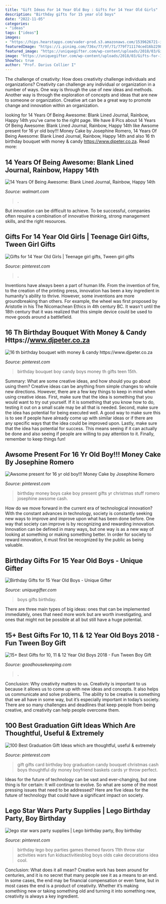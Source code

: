 ```yaml
---
title: "Gift Ideas For 14 Year Old Boy : Gifts For 14 Year Old Girls"
description: "Birthday gifts for 15 year old boys"
date: "2022-11-05"
categories:
- "ideas"
tags: ["ideas"]
images:
- "https://hips.hearstapps.com/vader-prod.s3.amazonaws.com/1539626721-iron-man-ar-gifts-for-boys-1539626677.jpg?crop=1xw:0.99975xh;center,top&amp;resize=480:*"
featuredImage: "https://i.pinimg.com/736x/77/9f/71/779f711174ced16b229808fd1926f715--harry-birthday-golden-birthday.jpg"
featured_image: "https://uniquegifter.com/wp-content/uploads/2018/03/Gifts-for-15-Year-Old-Boys.jpg"
image: "https://uniquegifter.com/wp-content/uploads/2018/03/Gifts-for-15-Year-Old-Boys.jpg"
ShowToc: true
author: "Prof. Darius Collier I"
---
```



The challenge of creativity: How does creativity challenge individuals and organizations?
Creativity can challenge any individual or organization in a number of ways. One way is through the use of new ideas and methods. Another way is through the exploration of concepts and ideas that are new to someone or organization. Creative art can be a great way to promote change and innovation within an organization.

	

		
looking for 14 Years Of Being Awesome: Blank Lined Journal, Rainbow, Happy 14th you've came to the right page. We have 8 Pics about 14 Years Of Being Awesome: Blank Lined Journal, Rainbow, Happy 14th like Awsome present for 16 yr old boy!!! Money Cake by Josephine Romero, 14 Years Of Being Awesome: Blank Lined Journal, Rainbow, Happy 14th and also 16 th birthday bouquet with money &amp; candy https://www.djpeter.co.za. Read more:
		
    
## 14 Years Of Being Awesome: Blank Lined Journal, Rainbow, Happy 14th

<img loading=lazy src="https://i5.walmartimages.com/asr/48813ab3-0b95-4e5e-a397-295140a03e09_1.55616110f0a8d39cb4142821bcb07fab.jpeg" onerror="this.onerror=null;this.src='https://tse2.mm.bing.net/th?id=OIP.-ipee4r2mwXm7Hhp_NTNeAHaLG&amp;pid=15.1';" alt="14 Years Of Being Awesome: Blank Lined Journal, Rainbow, Happy 14th">

_Source: walmart.com_

>. 

	

But innovation can be difficult to achieve. To be successful, companies often require a combination of innovative thinking, strong management skills, and the right resources.

    
## Gifts For 14 Year Old Girls | Teenage Girl Gifts, Tween Girl Gifts

<img loading=lazy src="https://i.pinimg.com/736x/28/29/9e/28299ebff9ddf98491e456f22605255a.jpg" onerror="this.onerror=null;this.src='https://tse1.mm.bing.net/th?id=OIP.B_UwRAOorjqxt9POvg-qHgHaOG&amp;pid=15.1';" alt="Gifts for 14 Year Old Girls | Teenage girl gifts, Tween girl gifts">

_Source: pinterest.com_

>. 

	

Inventions have always been a part of human life. From the invention of fire, to the creation of the printing press, innovation has been a key ingredient in humanity's ability to thrive. However, some inventions are more groundbreaking than others. For example, the wheel was first proposed by Aristotle in his The Nicomachean Ethics in 4th century BC. It wasn't until the 18th century that it was realized that this simple device could be used to move goods around a battlefield.

    
## 16 Th Birthday Bouquet With Money &amp; Candy Https://www.djpeter.co.za

<img loading=lazy src="https://i.pinimg.com/736x/15/31/11/15311188facffbfd5e9623a2e56a4c49--th-birthday-party-ideas-birthday-bouquet.jpg" onerror="this.onerror=null;this.src='https://tse4.mm.bing.net/th?id=OIP.bM0bmAsnGEYfYfiTxXaCKwHaJ3&amp;pid=15.1';" alt="16 th birthday bouquet with money &amp; candy https://www.djpeter.co.za">

_Source: pinterest.com_

>birthday bouquet boy candy boys money th gifts teen 15th. 

	

Summary: What are some creative ideas, and how should you go about using them?
Creative ideas can be anything from simple changes to whole new directions. However, there are a few key things to keep in mind when using creative ideas. First, make sure that the idea is something that you would want to try out yourself. If it is something that you know how to do, testing it out on a small scale may be all that is needed. Second, make sure the idea has potential for being executed well. A good way to make sure this is to see if people have already come up with similar ideas or if there are any specific ways that the idea could be improved upon. Lastly, make sure that the idea has potential for success. This means seeing if it can actually be done and also seeing if people are willing to pay attention to it. Finally, remember to keep things fun!

    
## Awsome Present For 16 Yr Old Boy!!! Money Cake By Josephine Romero

<img loading=lazy src="https://i.pinimg.com/736x/ba/a4/d1/baa4d1c46d69af70a588f39d477c5fb4--money-cake-old-boys.jpg" onerror="this.onerror=null;this.src='https://tse4.mm.bing.net/th?id=OIP.E35_6-0CgnmwVQzcOzgKdADhEs&amp;pid=15.1';" alt="Awsome present for 16 yr old boy!!! Money Cake by Josephine Romero">

_Source: pinterest.com_

>birthday money boys cake boy present gifts yr christmas stuff romero josephine awsome cash. 

	

How do we move forward in the current era of technological innovation? With the constant advances in technology, society is constantly seeking new ways to improve and improve upon what has been done before. One way that society can improve is by recognizing and rewarding innovation. Innovation can be defined in many ways, but one way is as a new way of looking at something or making something better. In order for society to reward innovation, it must first be recognized by the public as being valuable.

    
## Birthday Gifts For 15 Year Old Boys - Unique Gifter

<img loading=lazy src="https://uniquegifter.com/wp-content/uploads/2018/03/Gifts-for-15-Year-Old-Boys.jpg" onerror="this.onerror=null;this.src='https://tse3.mm.bing.net/th?id=OIP.VlubcvP8EC3DSwBTxS4IuQHaDP&amp;pid=15.1';" alt="Birthday Gifts for 15 Year Old Boys - Unique Gifter">

_Source: uniquegifter.com_

>boys gifts birthday. 

	

There are three main types of big ideas: ones that can be implemented immediately, ones that need more work but are worth investigating, and ones that might not be possible at all but still have a huge potential.

    
## 15+ Best Gifts For 10, 11 &amp; 12 Year Old Boys 2018 - Fun Tween Boy Gift

<img loading=lazy src="https://hips.hearstapps.com/vader-prod.s3.amazonaws.com/1539626721-iron-man-ar-gifts-for-boys-1539626677.jpg?crop=1xw:0.99975xh;center,top&amp;resize=480:*" onerror="this.onerror=null;this.src='https://tse4.mm.bing.net/th?id=OIP.Q9aiu0ISoeTJMneV84isuwHaLH&amp;pid=15.1';" alt="15+ Best Gifts for 10, 11 &amp; 12 Year Old Boys 2018 - Fun Tween Boy Gift">

_Source: goodhousekeeping.com_

>. 

	

Conclusion: Why creativity matters to us.
Creativity is important to us because it allows us to come up with new ideas and concepts. It also helps us communicate and solve problems. The ability to be creative is something that we all have in some way, but it’s especially important in today’s society. There are so many challenges and deadlines that keep people from being creative, and creativity can help people overcome them.

    
## 100 Best Graduation Gift Ideas Which Are Thoughtful, Useful &amp; Extremely

<img loading=lazy src="https://i.pinimg.com/736x/2d/a3/ce/2da3ce827766e33478a73beccde2123e.jpg" onerror="this.onerror=null;this.src='https://tse3.mm.bing.net/th?id=OIP.g8NLJ9a2sC1OWz3yTmJRtAHaJ4&amp;pid=15.1';" alt="100 Best Graduation Gift Ideas which are thoughtful, useful &amp; extremely">

_Source: pinterest.com_

>gift gifts card birthday boy graduation candy bouquet christmas cash boys thoughtful diy money boyfriend baskets cards yr throw perfect. 

	

Ideas for the future of technology can be vast and ever-changing, but one thing is for certain: It will continue to evolve. So what are some of the most pressing issues that need to be addressed? Here are five ideas for the future of technology that could have a significant impact on society.

    
## Lego Star Wars Party Supplies | Lego Birthday Party, Boy Birthday

<img loading=lazy src="https://i.pinimg.com/736x/77/9f/71/779f711174ced16b229808fd1926f715--harry-birthday-golden-birthday.jpg" onerror="this.onerror=null;this.src='https://tse1.mm.bing.net/th?id=OIP.offWJR_we4tRtBIEJx_Q5gHaKX&amp;pid=15.1';" alt="lego star wars party supplies | Lego birthday party, Boy birthday">

_Source: pinterest.com_

>birthday lego boy parties games themed favors 11th throw star activities wars fun kidsactivitiesblog boys olds cake decorations idea cool. 

	

Conclusion: What does it all mean?
Creative work has been around for centuries, and it is no secret that many people see it as a means to an end. In some cases, the end may be financial compensation or even fame, but in most cases the end is a product of creativity. Whether it’s making something new or taking something old and turning it into something new, creativity is always a key ingredient.

